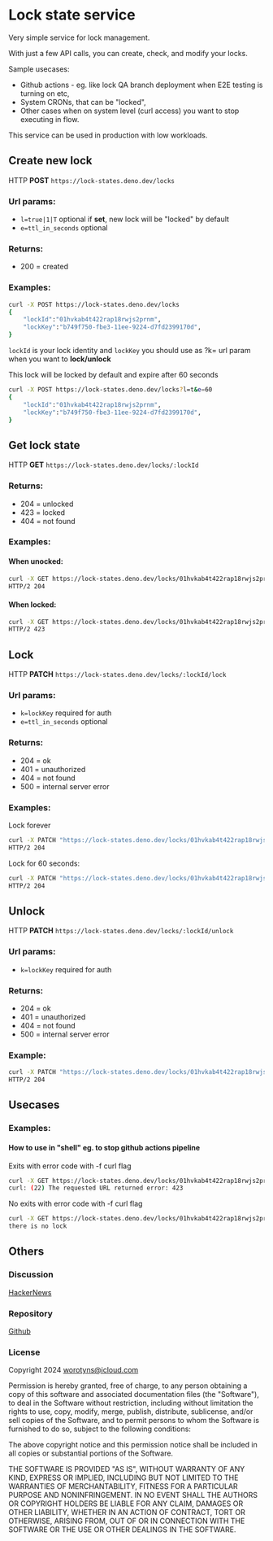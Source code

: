 # Lock state service

Very simple service for lock management. 

With just a few API calls, you can create, check, and modify your locks.

Sample usecases:
 - Github actions - eg. like lock QA branch deployment when E2E testing is turning on etc,
 - System CRONs, that can be "locked",
 - Other cases when on system level (curl access) you want to stop executing in flow.

This service can be used in production with low workloads.

## Create new lock
HTTP **POST** `https://lock-states.deno.dev/locks`
### Url params:
- `l=true|1|T` optional if **set**, new lock will be "locked" by default
- `e=ttl_in_seconds` optional
### Returns:
- 200 = created
### Examples:
```sh
curl -X POST https://lock-states.deno.dev/locks            
{
    "lockId":"01hvkab4t422rap18rwjs2prnm",
    "lockKey":"b749f750-fbe3-11ee-9224-d7fd2399170d",
}
```
`lockId` is your lock identity and `lockKey` you should use as ?k=<lockKey> url param when you want to **lock/unlock**

This lock will be locked by default and expire after 60 seconds
```sh
curl -X POST https://lock-states.deno.dev/locks?l=t&e=60           
{
    "lockId":"01hvkab4t422rap18rwjs2prnm",
    "lockKey":"b749f750-fbe3-11ee-9224-d7fd2399170d",
}
```


## Get lock state
HTTP **GET** `https://lock-states.deno.dev/locks/:lockId`
### Returns:
- 204 = unlocked
- 423 = locked
- 404 = not found

### Examples:
#### When unocked:
```sh
curl -X GET https://lock-states.deno.dev/locks/01hvkab4t422rap18rwjs2prnm -I
HTTP/2 204
```
#### When locked:
```sh
curl -X GET https://lock-states.deno.dev/locks/01hvkab4t422rap18rwjs2prnm -I
HTTP/2 423
```

## Lock
HTTP **PATCH** `https://lock-states.deno.dev/locks/:lockId/lock`
### Url params:
- `k=lockKey` required for auth
- `e=ttl_in_seconds` optional
### Returns:
- 204 = ok
- 401 = unauthorized
- 404 = not found
- 500 = internal server error
### Examples:
Lock forever
```sh
curl -X PATCH "https://lock-states.deno.dev/locks/01hvkab4t422rap18rwjs2prnm/lock?k=b749f750-fbe3-11ee-9224-d7fd2399170d" -I
HTTP/2 204
```
Lock for 60 seconds:
```sh
curl -X PATCH "https://lock-states.deno.dev/locks/01hvkab4t422rap18rwjs2prnm/lock?k=b749f750-fbe3-11ee-9224-d7fd2399170d&e=60" -I
HTTP/2 204
```

## Unlock
HTTP **PATCH** `https://lock-states.deno.dev/locks/:lockId/unlock`
### Url params:
- `k=lockKey` required for auth
### Returns:
- 204 = ok
- 401 = unauthorized
- 404 = not found
- 500 = internal server error
### Example:
```sh
curl -X PATCH "https://lock-states.deno.dev/locks/01hvkab4t422rap18rwjs2prnm/unlock?k=b749f750-fbe3-11ee-9224-d7fd2399170d" -I
HTTP/2 204
```

## Usecases
### Examples:
#### How to use in "shell" eg. to stop github actions pipeline
Exits with error code with -f curl flag
```sh
curl -X GET https://lock-states.deno.dev/locks/01hvkab4t422rap18rwjs2prnm -f && echo "there is no lock"
curl: (22) The requested URL returned error: 423
```
No exits with error code with -f curl flag
```sh
curl -X GET https://lock-states.deno.dev/locks/01hvkab4t422rap18rwjs2prnm -f && echo "there is no lock"
there is no lock
```

## Others

### Discussion
[HackerNews](https://news.ycombinator.com/item?id=40050776)

### Repository
[Github](https://github.com/worotyns/lock-state)

### License

Copyright 2024 worotyns@icloud.com

Permission is hereby granted, free of charge, to any person obtaining a copy of this software and associated documentation files (the "Software"), to deal in the Software without restriction, including without limitation the rights to use, copy, modify, merge, publish, distribute, sublicense, and/or sell copies of the Software, and to permit persons to whom the Software is furnished to do so, subject to the following conditions:

The above copyright notice and this permission notice shall be included in all copies or substantial portions of the Software.

THE SOFTWARE IS PROVIDED "AS IS", WITHOUT WARRANTY OF ANY KIND, EXPRESS OR IMPLIED, INCLUDING BUT NOT LIMITED TO THE WARRANTIES OF MERCHANTABILITY, FITNESS FOR A PARTICULAR PURPOSE AND NONINFRINGEMENT. IN NO EVENT SHALL THE AUTHORS OR COPYRIGHT HOLDERS BE LIABLE FOR ANY CLAIM, DAMAGES OR OTHER LIABILITY, WHETHER IN AN ACTION OF CONTRACT, TORT OR OTHERWISE, ARISING FROM, OUT OF OR IN CONNECTION WITH THE SOFTWARE OR THE USE OR OTHER DEALINGS IN THE SOFTWARE.